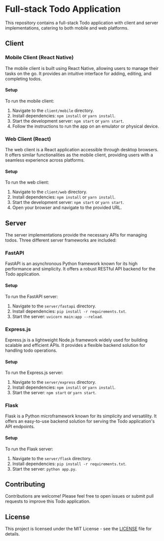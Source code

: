 # Full-stack Todo Application

This repository contains a full-stack Todo application with client and server implementations, catering to both mobile and web platforms.

## Client

### Mobile Client (React Native)

The mobile client is built using React Native, allowing users to manage their tasks on the go. It provides an intuitive interface for adding, editing, and completing todos.

#### Setup

To run the mobile client:

1. Navigate to the `client/mobile` directory.
2. Install dependencies: `npm install` or `yarn install`.
3. Start the development server: `npm start` or `yarn start`.
4. Follow the instructions to run the app on an emulator or physical device.

### Web Client (React)

The web client is a React application accessible through desktop browsers. It offers similar functionalities as the mobile client, providing users with a seamless experience across platforms.

#### Setup

To run the web client:

1. Navigate to the `client/web` directory.
2. Install dependencies: `npm install` or `yarn install`.
3. Start the development server: `npm start` or `yarn start`.
4. Open your browser and navigate to the provided URL.

## Server

The server implementations provide the necessary APIs for managing todos. Three different server frameworks are included:

### FastAPI

FastAPI is an asynchronous Python framework known for its high performance and simplicity. It offers a robust RESTful API backend for the Todo application.

#### Setup

To run the FastAPI server:

1. Navigate to the `server/fastapi` directory.
2. Install dependencies: `pip install -r requirements.txt`.
3. Start the server: `uvicorn main:app --reload`.

### Express.js

Express.js is a lightweight Node.js framework widely used for building scalable and efficient APIs. It provides a flexible backend solution for handling todo operations.

#### Setup

To run the Express.js server:

1. Navigate to the `server/express` directory.
2. Install dependencies: `npm install` or `yarn install`.
3. Start the server: `npm start` or `yarn start`.

### Flask

Flask is a Python microframework known for its simplicity and versatility. It offers an easy-to-use backend solution for serving the Todo application's API endpoints.

#### Setup

To run the Flask server:

1. Navigate to the `server/flask` directory.
2. Install dependencies: `pip install -r requirements.txt`.
3. Start the server: `python app.py`.

## Contributing

Contributions are welcome! Please feel free to open issues or submit pull requests to improve this Todo application.

## License

This project is licensed under the MIT License - see the [LICENSE](LICENSE) file for details.
